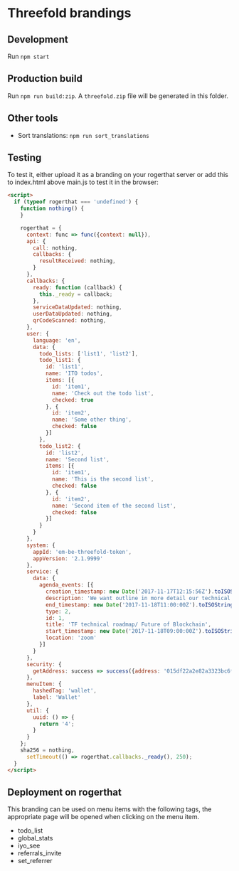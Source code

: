 # Threefold brandings

## Development

Run `npm start`

## Production build

Run `npm run build:zip`. A `threefold.zip` file will be generated in this folder.

## Other tools

- Sort translations: `npm run sort_translations`


## Testing

To test it, either upload it as a branding on your rogerthat server or add this to index.html above main.js to test it in the browser:

```html
<script>
  if (typeof rogerthat === 'undefined') {
    function nothing() {
    }

    rogerthat = {
      context: func => func({context: null}),
      api: {
        call: nothing,
        callbacks: {
          resultReceived: nothing,
        }
      },
      callbacks: {
        ready: function (callback) {
          this._ready = callback;
        },
        serviceDataUpdated: nothing,
        userDataUpdated: nothing,
        qrCodeScanned: nothing,
      },
      user: {
        language: 'en',
        data: {
          todo_lists: ['list1', 'list2'],
          todo_list1: {
            id: 'list1',
            name: 'ITO todos',
            items: [{
              id: 'item1',
              name: 'Check out the todo list',
              checked: true
            }, {
              id: 'item2',
              name: 'Some other thing',
              checked: false
            }]
          },
          todo_list2: {
            id: 'list2',
            name: 'Second list',
            items: [{
              id: 'item1',
              name: 'This is the second list',
              checked: false
            }, {
              id: 'item2',
              name: 'Second item of the second list',
              checked: false
            }]
          }
        }
      },
      system: {
        appId: 'em-be-threefold-token',
        appVersion: '2.1.9999'
      },
      service: {
        data: {
          agenda_events: [{
            creation_timestamp: new Date('2017-11-17T12:15:56Z').toISOString(),
            description: 'We want outline in more detail our technical roadmap around PTO related technology as well as the technology we will use to create the new neutral internet.',
            end_timestamp: new Date('2017-11-18T11:00:00Z').toISOString(),
            type: 2,
            id: 1,
            title: 'TF technical roadmap/ Future of Blockchain',
            start_timestamp: new Date('2017-11-18T09:00:00Z').toISOString(),
            location: 'zoom'
          }]
        }
      },
      security: {
        getAddress: success => success({address: '015df22a2e82a3323bc6ffbd1730450ed844feca711c8fe0c15e218c171962fd17b206263220ee'})
      },
      menuItem: {
        hashedTag: 'wallet',
        label: 'Wallet'
      },
      util: {
        uuid: () => {
          return '4';
        }
      }
    };
    sha256 = nothing,
      setTimeout(() => rogerthat.callbacks._ready(), 250);
  }
</script>
```


## Deployment on rogerthat

This branding can be used on menu items with the following tags, the appropriate page will be opened when clicking on the menu item.

- todo_list
- global_stats
- iyo_see
- referrals_invite
- set_referrer
